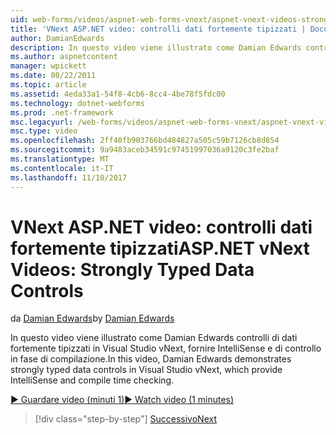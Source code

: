 ```yaml
---
uid: web-forms/videos/aspnet-web-forms-vnext/aspnet-vnext-videos-strongly-typed-data-controls
title: 'VNext ASP.NET video: controlli dati fortemente tipizzati | Documenti Microsoft'
author: DamianEdwards
description: In questo video viene illustrato come Damian Edwards controlli di dati fortemente tipizzati in Visual Studio vNext, fornire IntelliSense e di controllo in fase di compilazione.
ms.author: aspnetcontent
manager: wpickett
ms.date: 08/22/2011
ms.topic: article
ms.assetid: 4eda33a1-54f8-4cb6-8cc4-4be78f5fdc00
ms.technology: dotnet-webforms
ms.prod: .net-framework
msc.legacyurl: /web-forms/videos/aspnet-web-forms-vnext/aspnet-vnext-videos-strongly-typed-data-controls
msc.type: video
ms.openlocfilehash: 2ff40fb903766bd484827a505c59b7126cb8d854
ms.sourcegitcommit: 9a9483aceb34591c97451997036a9120c3fe2baf
ms.translationtype: MT
ms.contentlocale: it-IT
ms.lasthandoff: 11/10/2017
---
```

<a name="aspnet-vnext-videos-strongly-typed-data-controls"></a><span data-ttu-id="b6fca-103">VNext ASP.NET video: controlli dati fortemente tipizzati</span><span class="sxs-lookup"><span data-stu-id="b6fca-103">ASP.NET vNext Videos: Strongly Typed Data Controls</span></span>
====================
<span data-ttu-id="b6fca-104">da [Damian Edwards](https://github.com/DamianEdwards)</span><span class="sxs-lookup"><span data-stu-id="b6fca-104">by [Damian Edwards](https://github.com/DamianEdwards)</span></span>

<span data-ttu-id="b6fca-105">In questo video viene illustrato come Damian Edwards controlli di dati fortemente tipizzati in Visual Studio vNext, fornire IntelliSense e di controllo in fase di compilazione.</span><span class="sxs-lookup"><span data-stu-id="b6fca-105">In this video, Damian Edwards demonstrates strongly typed data controls in Visual Studio vNext, which provide IntelliSense and compile time checking.</span></span>

[<span data-ttu-id="b6fca-106">&#9654; Guardare video (minuti 1)</span><span class="sxs-lookup"><span data-stu-id="b6fca-106">&#9654; Watch video (1 minutes)</span></span>](https://channel9.msdn.com/Blogs/ASP-NET-Site-Videos/aspnet-vnext-videos-strongly-typed-data-controls)

>[!div class="step-by-step"]
[<span data-ttu-id="b6fca-107">Successivo</span><span class="sxs-lookup"><span data-stu-id="b6fca-107">Next</span></span>](aspnet-vnext-videos-model-binding-part-1-selecting-data.md)
